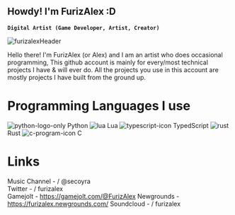 ## Howdy! I'm FurizAlex :D
**`Digital Artist (Game Developer, Artist, Creator)`**

![furizalexHeader](https://github.com/user-attachments/assets/ede51c99-b186-4d8f-9e3d-3af0fb67a1aa)

Hello there! I'm FurizAlex (or Alex) and I am an artist who does occasional programming,
This github account is mainly for every/most technical projects I have & will ever do.
All the projects you use in this account are mostly projects I have built from the ground up.

# Programming Languages I use
![python-logo-only](https://github.com/user-attachments/assets/9e12c6a0-3fad-424b-84b3-11ce2b510dd3) Python
![lua](https://github.com/user-attachments/assets/83836d7d-4b3b-4dda-9c55-5a50255dff02) Lua
![typescript-icon](https://github.com/user-attachments/assets/672c09ec-ed1b-4f3b-8468-0a06b34a4482) TypedScript
![rust](https://github.com/user-attachments/assets/80f53607-575c-488a-9e97-04b14f2dc0ac) Rust
![c-program-icon](https://github.com/user-attachments/assets/93671e7a-c795-45e3-9ca5-bdab8ad70b51) C

# Links
Music Channel -    / @secoyra  
Twitter -   / furizalex  
Gamejolt - https://gamejolt.com/@FurizAlex
Newgrounds - https://furizalex.newgrounds.com/
Soundcloud -   / furizalex  
